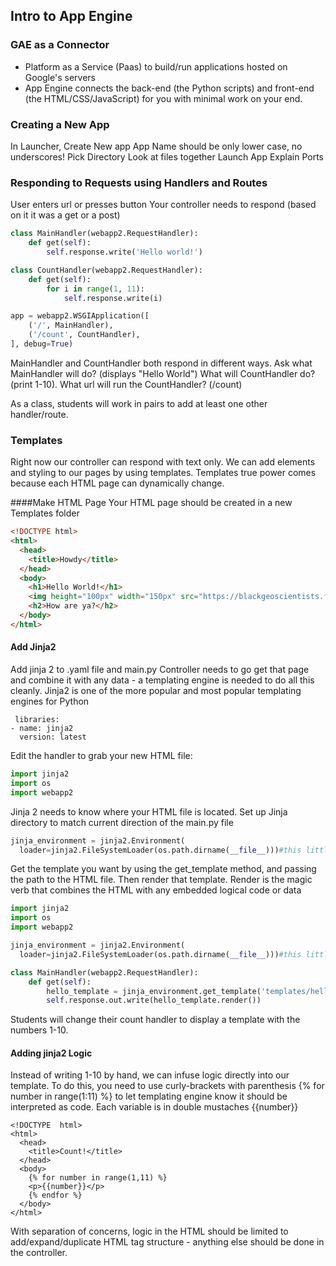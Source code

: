 ## Intro to App Engine

### GAE as a Connector
* Platform as a Service (Paas) to build/run applications hosted on Google's servers
* App Engine connects the back-end (the Python scripts) and front-end (the HTML/CSS/JavaScript) for you with minimal work on your end. 
### Creating a New App
In Launcher, Create New app
App Name should be only lower case, no underscores!
Pick Directory
Look at files together
Launch App
Explain Ports

### Responding to Requests using Handlers and Routes
User enters url or presses button
Your controller needs to respond (based on it it was a get or a post)

```python
class MainHandler(webapp2.RequestHandler):
    def get(self):
        self.response.write('Hello world!')

class CountHandler(webapp2.RequestHandler):
    def get(self):
        for i in range(1, 11):
            self.response.write(i)

app = webapp2.WSGIApplication([
    ('/', MainHandler),
    ('/count', CountHandler),
], debug=True)
```

MainHandler and CountHandler both respond in different ways. 
Ask what MainHandler will do? (displays "Hello World") 
What will CountHandler do? (print 1-10). 
What url will run the CountHandler? (/count)


As a class, students will work in pairs to add at least one other  handler/route.


### Templates
Right now our controller can respond with text only. We can add elements and styling to our pages by using templates. 
Templates true power comes because each HTML page can dynamically change.

####Make HTML Page
Your HTML page should be created in a new Templates folder
```html
<!DOCTYPE html>
<html>
  <head>
    <title>Howdy</title>
  </head>
  <body>
    <h1>Hello World!</h1>
    <img height="100px" width="150px" src="https://blackgeoscientists.files.wordpress.com/2014/06/helloworld.jpg" alt="A cute Pic of a Dude on the World">
    <h2>How are ya?</h2>
  </body>
</html>
```


#### Add Jinja2
Add jinja 2 to .yaml file and main.py
Controller needs to go get that page and combine it with any data - a templating engine is needed to do all this cleanly.
Jinja2 is one of the more popular and most popular templating engines for Python
```
 libraries:
- name: jinja2
  version: latest
```

Edit the handler to grab your new HTML file:

```python  
import jinja2
import os
import webapp2
```

Jinja 2 needs to know where your HTML file is located. Set up Jinja directory to match current direction of the main.py file
```python
jinja_environment = jinja2.Environment(
  loader=jinja2.FileSystemLoader(os.path.dirname(__file__)))#this little bit sets jinja's relative directory to match the directory name(dirname) of the current __file__, in this case, helloworld.py
```

Get the template you want by using the get_template method, and passing the path to the HTML file. Then render that template. Render is the magic verb that combines the HTML with any embedded logical code or data
```python  
import jinja2
import os
import webapp2

jinja_environment = jinja2.Environment(
  loader=jinja2.FileSystemLoader(os.path.dirname(__file__)))#this little bit sets jinja's relative directory to match the directory name(dirname) of the current __file__, in this case, helloworld.py

class MainHandler(webapp2.RequestHandler):
    def get(self):
        hello_template = jinja_environment.get_template('templates/hello.html')
        self.response.out.write(hello_template.render())
```


Students will change their count handler to display a template with the numbers 1-10.

#### Adding jinja2 Logic
Instead of writing 1-10 by hand, we can infuse logic directly into our template. 
To do this, you need to use curly-brackets with parenthesis {% for number in range(1:11) %} to let templating engine know it should be interpreted as code.
Each variable is in double mustaches {{number}}
```
<!DOCTYPE  html>
<html>
  <head>
    <title>Count!</title>
  </head>
  <body>
    {% for number in range(1,11) %}
    <p>{{number}}</p>
    {% endfor %}
  </body>
</html>
```
With separation of concerns, logic in the HTML should be limited to add/expand/duplicate HTML tag structure - anything else should be done in the controller. 
